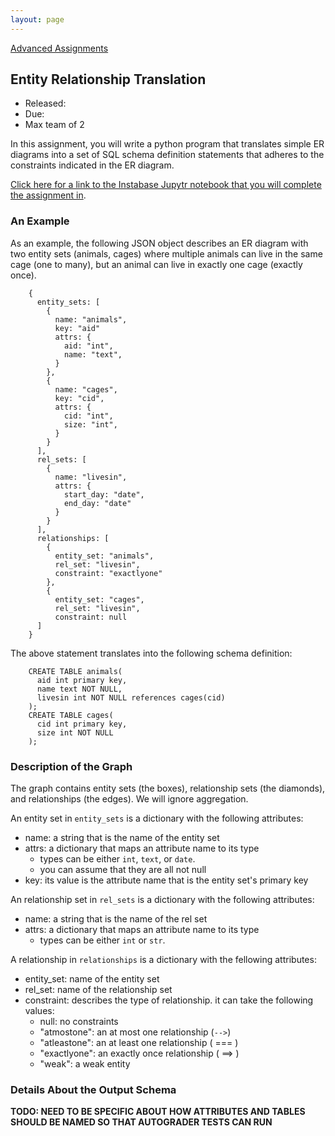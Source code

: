 ```yaml
---
layout: page
---
```


[Advanced Assignments](./)

## Entity Relationship Translation

* Released: 
* Due: 
* Max team of 2

In this assignment, you will write a python program that translates simple ER diagrams into a set of SQL schema definition statements that adheres to the constraints indicated in the ER diagram.  

[Click here for a link to the Instabase Jupytr notebook that you will complete the assignment in](#).


### An Example

As an example, the following JSON object describes an ER diagram with two entity sets (animals, cages) where multiple animals can live in the same cage (one to many), but an animal can live in exactly one cage (exactly once).


        {
          entity_sets: [
            {
              name: "animals",
              key: "aid"
              attrs: {
                aid: "int",
                name: "text",
              }
            },
            { 
              name: "cages",
              key: "cid",
              attrs: {
                cid: "int",
                size: "int",
              }
            }
          ],
          rel_sets: [
            {
              name: "livesin",
              attrs: {
                start_day: "date",
                end_day: "date"
              }
            }
          ],
          relationships: [
            {
              entity_set: "animals",
              rel_set: "livesin",
              constraint: "exactlyone"
            },
            {
              entity_set: "cages",
              rel_set: "livesin",
              constraint: null
          ]
        }


The above statement translates into the following schema definition:

        CREATE TABLE animals(
          aid int primary key,
          name text NOT NULL,
          livesin int NOT NULL references cages(cid)
        );
        CREATE TABLE cages(
          cid int primary key,
          size int NOT NULL
        );


### Description of the Graph

The graph contains entity sets (the boxes), relationship sets (the diamonds), and relationships (the edges).  We will ignore aggregation.  

An entity set in `entity_sets` is a dictionary with the following attributes:

* name: a string that is the name of the entity set
* attrs: a dictionary that maps an attribute name to its type
  * types can be either `int`, `text`, or `date`.
  * you can assume that they are all not null
* key: its value is the attribute name that is the entity set's primary key

An relationship set in `rel_sets` is a dictionary with the following attributes:

* name: a string that is the name of the rel set
* attrs: a dictionary that maps an attribute name to its type
  * types can be either `int` or `str`.

A relationship in `relationships` is a dictionary with the fellowing attributes:

* entity_set: name of the entity set
* rel_set: name of the relationship set
* constraint: describes the type of relationship.  it can take the following values:
  * null: no constraints
  * "atmostone": an at most one relationship (`-->`)
  * "atleastone": an at least one relationship ( === )
  * "exactlyone": an exactly once relationship ( ==> )
  * "weak": a weak entity 


### Details About the Output Schema

**TODO: NEED TO BE SPECIFIC ABOUT HOW ATTRIBUTES AND TABLES SHOULD BE NAMED SO THAT AUTOGRADER TESTS CAN RUN**



